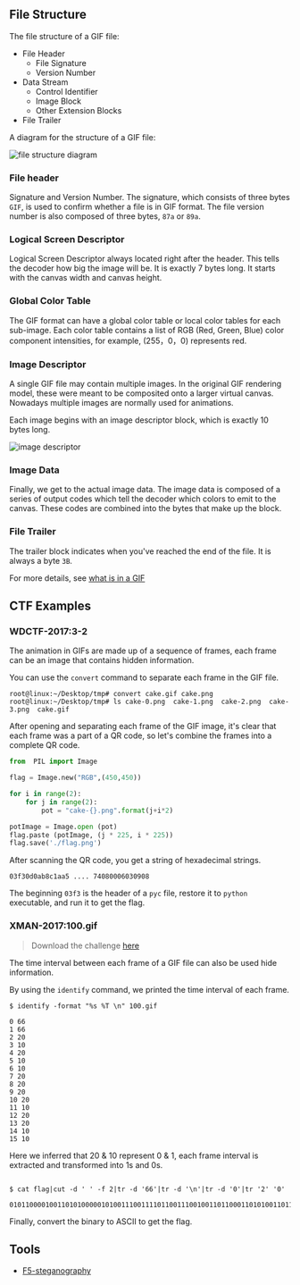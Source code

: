 ## File Structure


The file structure of a GIF file:

- File Header
  - File Signature
  - Version Number
- Data Stream
  - Control Identifier
  - Image Block
  - Other Extension Blocks
- File Trailer


A diagram for the structure of a GIF file:


![file structure diagram](./figure/gif.png)


### File header


Signature and Version Number. The signature, which consists of three bytes `GIF`, is used to confirm whether a file is in GIF format.
The file version number is also composed of three bytes, `87a` or `89a`.


### Logical Screen Descriptor


Logical Screen Descriptor always located right after the header. This tells the decoder how big the image will be. It is exactly 7 bytes long. It starts with the canvas width and canvas height.


### Global Color Table


The GIF format can have a global color table or local color tables for each sub-image. Each color table contains a list of RGB (Red, Green, Blue) color component intensities, for example, (255，0，0) represents red.


### Image Descriptor


A single GIF file may contain multiple images. In the original GIF rendering model, these were meant to be composited onto a larger virtual canvas. Nowadays multiple images are normally used for animations.

Each image begins with an image descriptor block, which is exactly 10 bytes long.


![image descriptor](./figure/imagesdescription.png)


### Image Data


Finally, we get to the actual image data. The image data is composed of a series of output codes which tell the decoder which colors to emit to the canvas. These codes are combined into the bytes that make up the block.


### File Trailer


The trailer block indicates when you've reached the end of the file. It is always a byte `3B`.

For more details, see [what is in a GIF](http://giflib.sourceforge.net/whatsinagif/bits_and_bytes.html)



## CTF Examples


### WDCTF-2017:3-2


The animation in GIFs are made up of a sequence of frames, each frame can be an image that contains hidden information.

You can use the `convert` command to separate each frame in the GIF file.


```shell
root@linux:~/Desktop/tmp# convert cake.gif cake.png
root@linux:~/Desktop/tmp# ls cake-0.png  cake-1.png  cake-2.png  cake-3.png  cake.gif
```

After opening and separating each frame of the GIF image, it's clear that each frame was a part of a QR code, so let's combine the frames into a complete QR code.


```python
from  PIL import Image

flag = Image.new("RGB",(450,450))

for i in range(2):
    for j in range(2):
        pot = "cake-{}.png".format(j+i*2)

potImage = Image.open (pot)
flag.paste (potImage, (j * 225, i * 225))
flag.save('./flag.png')
```

After scanning the QR code, you get a string of hexadecimal strings.

`03f30d0ab8c1aa5 .... 74080006030908`

The beginning `03f3` is the header of a `pyc` file, restore it to `python` executable, and run it to get the flag.


### XMAN-2017:100.gif


> Download the challenge [here](https://github.com/ctf-wiki/ctf-challenges/blob/master/misc/picture/gif/2017-xman-100.gif/100_KHf05OI.gif)

The time interval between each frame of a GIF file can also be used hide information.

By using the `identify` command, we printed the time interval of each frame.


```shell
$ identify -format "%s %T \n" 100.gif

0 66
1 66
2 20
3 10
4 20
5 10
6 10
7 20
8 20
9 20
10 20
11 10
12 20
13 20
14 10
15 10
```


Here we inferred that 20 & 10 represent 0 & 1, each frame interval is extracted and transformed into 1s and 0s.

```shell

$ cat flag|cut -d ' ' -f 2|tr -d '66'|tr -d '\n'|tr -d '0'|tr '2' '0'

0101100001001101010000010100111001111011001110010011011000110101001101110011010101100010011001010110010101100100001101000110010001100101011000010011000100111000011001000110010101100100001101000011011100110011001101010011011000110100001100110110000101100101011000110110011001100001001100110011010101111101#

```

Finally, convert the binary to ASCII to get the flag.


## Tools


- [F5-steganography](https://github.com/matthewgao/F5-steganography)
